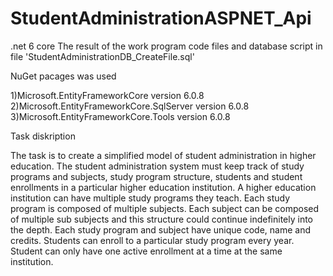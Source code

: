 # StudentAdministrationASPNET_Api

.net 6 core The result of the work program code files and database script in file 'StudentAdministrationDB_CreateFile.sql'

NuGet pacages was used

1)Microsoft.EntityFrameworkCore version 6.0.8
2)Microsoft.EntityFrameworkCore.SqlServer version 6.0.8
3)Microsoft.EntityFrameworkCore.Tools version 6.0.8

Task diskription

The task is to create a simplified model of student administration in higher education.
The student administration system must keep track of study programs and subjects, study program
structure, students and student enrollments in a particular higher education institution.
A higher education institution can have multiple study programs they teach.
Each study program is composed of multiple subjects. Each subject can be composed of multiple sub 
subjects and this structure could continue indefinitely into the depth.
Each study program and subject have unique code, name and credits.
Students can enroll to a particular study program every year. Student can only have one active 
enrollment at a time at the same institution.
